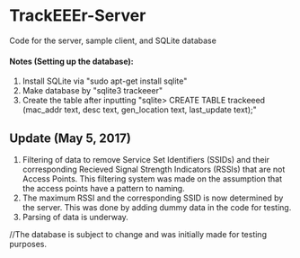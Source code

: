 # TrackEEEr-Server
Code for the server, sample client, and SQLite database

#### Notes (Setting up the database):
1. Install SQLite via "sudo apt-get install sqlite"
2. Make database by "sqlite3 trackeeer"
3. Create the table after inputting "sqlite> CREATE TABLE trackeeed (mac_addr text, desc text, gen_location text, last_update text);"

## Update (May 5, 2017)
1. Filtering of data to remove Service Set Identifiers (SSIDs) and their corresponding Recieved Signal Strength Indicators (RSSIs) that are not Access Points. This filtering system was made on the assumption that the access points have a pattern to naming.
2. The maximum RSSI and the corresponding SSID is now determined by the server. This was done by adding dummy data in the code for testing.
3. Parsing of data is underway.

//The database is subject to change and was initially made for testing purposes.
